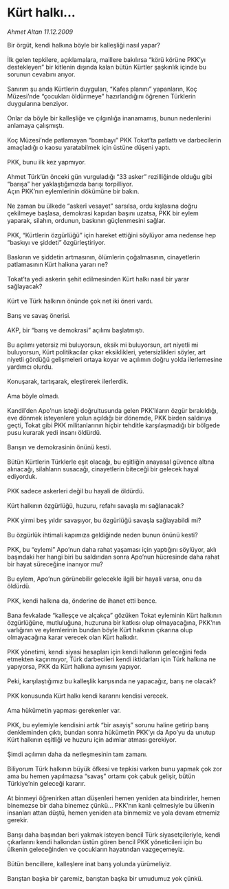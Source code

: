 # Kürt halkı...

*Ahmet Altan 11.12.2009*

<div class="taraf_structure_2col_1zq">
<div class="margen_n">



 <p>Bir örgüt, kendi halkına böyle bir kalleşliği nasıl yapar? <br/><br/>İlk gelen tepkilere, açıklamalara, maillere bakılırsa “körü körüne PKK’yı destekleyen” bir kitlenin dışında kalan bütün Kürtler şaşkınlık içinde bu sorunun cevabını arıyor. <br/><br/>Sanırım şu anda Kürtlerin duyguları, “Kafes planını” yapanların, Koç Müzesi’nde “çocukları öldürmeye” hazırlandığını öğrenen Türklerin duygularına benziyor. <br/><br/>Onlar da böyle bir kalleşliğe ve çılgınlığa inanamamış, bunun nedenlerini anlamaya çalışmıştı. <br/><br/>Koç Müzesi’nde patlamayan “bombayı” PKK Tokat’ta patlattı ve darbecilerin amaçladığı o kaosu yaratabilmek için üstüne düşeni yaptı. <br/><br/>PKK, bunu ilk kez yapmıyor. <br/><br/>Ahmet Türk’ün önceki gün vurguladığı “33 asker” rezilliğinde olduğu gibi “barışa” her yaklaştığımızda barışı torpilliyor. <br/>Açın PKK’nın eylemlerinin dökümüne bir bakın. <br/><br/>Ne zaman bu ülkede “askerî vesayet” sarsılsa, ordu kışlasına doğru çekilmeye başlasa, demokrasi kapıdan başını uzatsa, PKK bir eylem yaparak, silahın, ordunun, baskının güçlenmesini sağlar. <br/><br/>PKK, “Kürtlerin özgürlüğü” için hareket ettiğini söylüyor ama nedense hep “baskıyı ve şiddeti” özgürleştiriyor. <br/><br/>Baskının ve şiddetin artmasının, ölümlerin çoğalmasının, cinayetlerin patlamasının Kürt halkına yararı ne? <br/><br/>Tokat’ta yedi askerin şehit edilmesinden Kürt halkı nasıl bir yarar sağlayacak? <br/><br/>Kürt ve Türk halkının önünde çok net iki öneri vardı. <br/><br/>Barış ve savaş önerisi. <br/><br/>AKP, bir “barış ve demokrasi” açılımı başlatmıştı. <br/><br/>Bu açılımı yetersiz mi buluyorsun, eksik mi buluyorsun, art niyetli mi buluyorsun, Kürt politikacılar çıkar eksiklikleri, yetersizlikleri söyler, art niyetli gördüğü gelişmeleri ortaya koyar ve açılımın doğru yolda ilerlemesine yardımcı olurdu.<br/><br/>Konuşarak, tartışarak, eleştirerek ilerlerdik. <br/><br/>Ama böyle olmadı. <br/><br/>Kandil’den Apo’nun isteği doğrultusunda gelen PKK’lıların özgür bırakıldığı, eve dönmek isteyenlere yolun açıldığı bir dönemde, PKK birden saldırıya geçti, Tokat gibi PKK militanlarının hiçbir tehditle karşılaşmadığı bir bölgede pusu kurarak yedi insanı öldürdü. <br/><br/>Barışın ve demokrasinin önünü kesti. <br/><br/>Bütün Kürtlerin Türklerle eşit olacağı, bu eşitliğin anayasal güvence altına alınacağı, silahların susacağı, cinayetlerin biteceği bir gelecek hayal ediyorduk. <br/><br/>PKK sadece askerleri değil bu hayali de öldürdü. <br/><br/>Kürt halkının özgürlüğü, huzuru, refahı savaşla mı sağlanacak? <br/><br/>PKK yirmi beş yıldır savaşıyor, bu özgürlüğü savaşla sağlayabildi mi? <br/><br/>Bu özgürlük ihtimali kapımıza geldiğinde neden bunun önünü kesti? <br/><br/>PKK, bu “eylemi” Apo’nun daha rahat yaşaması için yaptığını söylüyor, aklı başındaki her hangi biri bu saldırıdan sonra Apo’nun hücresinde daha rahat bir hayat süreceğine inanıyor mu? <br/><br/>Bu eylem, Apo’nun görünebilir gelecekle ilgili bir hayali varsa, onu da öldürdü. <br/><br/>PKK, kendi halkına da, önderine de ihanet etti bence. <br/><br/>Bana fevkalade “kalleşçe ve alçakça” gözüken Tokat eyleminin Kürt halkının özgürlüğüne, mutluluğuna, huzuruna bir katkısı olup olmayacağına, PKK’nın varlığının ve eylemlerinin bundan böyle Kürt halkının çıkarına olup olmayacağına karar verecek olan Kürt halkıdır. <br/><br/>PKK yönetimi, kendi siyasi hesapları için kendi halkının geleceğini feda etmekten kaçınmıyor, Türk darbecileri kendi iktidarları için Türk halkına ne yapıyorsa, PKK da Kürt halkına aynısını yapıyor. <br/><br/>Peki, karşılaştığımız bu kalleşlik karşısında ne yapacağız, barış ne olacak? <br/><br/>PKK konusunda Kürt halkı kendi kararını kendisi verecek. <br/><br/>Ama hükümetin yapması gerekenler var. <br/><br/>PKK, bu eylemiyle kendisini artık “bir asayiş” sorunu haline getirip barış denkleminden çıktı, bundan sonra hükümetin PKK’yı da Apo’yu da unutup Kürt halkının eşitliği ve huzuru için adımlar atması gerekiyor. <br/><br/>Şimdi açılımın daha da netleşmesinin tam zamanı. <br/><br/>Biliyorum Türk halkının büyük öfkesi ve tepkisi varken bunu yapmak çok zor ama bu hemen yapılmazsa “savaş” ortamı çok çabuk gelişir, bütün Türkiye’nin geleceği kararır. <br/><br/>At binmeyi öğrenirken attan düşenleri hemen yeniden ata bindirirler, hemen binemezse bir daha binemez çünkü... PKK’nın kanlı çelmesiyle bu ülkenin insanları attan düştü, hemen yeniden ata binmemiz ve yola devam etmemiz gerekir. <br/><br/>Barışı daha başından beri yakmak isteyen bencil Türk siyasetçileriyle, kendi çıkarlarını kendi halkından üstün gören bencil PKK yöneticileri için bu ülkenin geleceğinden ve çocukların hayatından vazgeçemeyiz. <br/><br/>Bütün bencillere, kalleşlere inat barış yolunda yürümeliyiz. <br/><br/>Barıştan başka bir çaremiz, barıştan başka bir umudumuz yok çünkü.</p>
<br/>
<br/>
<br/>



<br/>


<div id="taraf_not">
</div>

</div>


</div>
